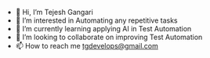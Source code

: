 - 👋 Hi, I’m Tejesh Gangari
- 👀 I’m interested in Automating any repetitive tasks
- 🌱 I’m currently learning applying AI in Test Automation
- 💞️ I’m looking to collaborate on improving Test Automation
- 📫 How to reach me tgdevelops@gmail.com

<!---
TGDevelops/TGDevelops is a ✨ special ✨ repository because its `README.md` (this file) appears on your GitHub profile.
You can click the Preview link to take a look at your changes.
--->
